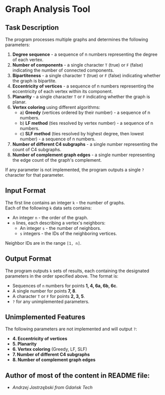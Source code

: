 # Graph Analysis Tool

## Task Description
The program processes multiple graphs and determines the following parameters:

1. **Degree sequence** - a sequence of n numbers representing the degree of each vertex.
2. **Number of components** - a single character `T` (true) or `F` (false) indicating the number of connected components.
3. **Bipartiteness** - a single character `T` (true) or `F` (false) indicating whether the graph is bipartite.
4. **Eccentricity of vertices** - a sequence of n numbers representing the eccentricity of each vertex within its component.
5. **Planarity** - a single character `T` or `F` indicating whether the graph is planar.
6. **Vertex coloring** using different algorithms:
   - a) **Greedy** (vertices ordered by their number) - a sequence of n numbers.
   - b) **LF method** (ties resolved by vertex number) - a sequence of n numbers.
   - c) **SLF method** (ties resolved by highest degree, then lowest number) - a sequence of n numbers.
7. **Number of different C4 subgraphs** - a single number representing the count of C4 subgraphs.
8. **Number of complement graph edges** - a single number representing the edge count of the graph's complement.

If any parameter is not implemented, the program outputs a single `?` character for that parameter.

## Input Format
The first line contains an integer `k` - the number of graphs.  
Each of the following `k` data sets contains:
- An integer `n` - the order of the graph.
- `n` lines, each describing a vertex's neighbors:
  - An integer `s` - the number of neighbors.
  - `s` integers - the IDs of the neighboring vertices.
  
Neighbor IDs are in the range `[1, n]`.

## Output Format
The program outputs `k` sets of results, each containing the designated parameters in the order specified above. The format is:
- Sequences of `n` numbers for points **1, 4, 6a, 6b, 6c**.
- A single number for points **7, 8**.
- A character `T` or `F` for points **2, 3, 5**.
- `?` for any unimplemented parameters.

## Unimplemented Features
The following parameters are not implemented and will output `?`:
- **4. Eccentricity of vertices**
- **5. Planarity**
- **6. Vertex coloring** (Greedy, LF, SLF)
- **7. Number of different C4 subgraphs**
- **8. Number of complement graph edges**

## Author of most of the content in README file:
- _Andrzej Jastrzębski from Gdańsk Tech_
